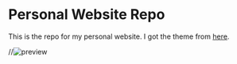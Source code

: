 # Personal Website Repo

This is the repo for my personal website. I got the theme from [here]([https://jekyllrb.com/](https://github.com/katmh/point-theme)).


//![preview](preview.png)

